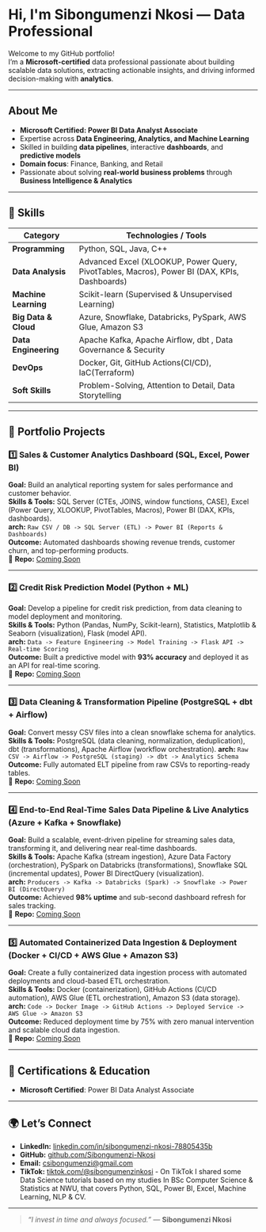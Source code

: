 # Hi, I'm Sibongumenzi Nkosi — Data Professional

Welcome to my GitHub portfolio!  
I’m a **Microsoft-certified** data professional passionate about building scalable data solutions, extracting actionable insights, and driving informed decision-making with **analytics**.

---

## About Me
- **Microsoft Certified: Power BI Data Analyst Associate**  
- Expertise across **Data Engineering, Analytics, and Machine Learning**  
- Skilled in building **data pipelines**, interactive **dashboards**, and **predictive models**  
- **Domain focus**: Finance, Banking, and Retail  
- Passionate about solving **real-world business problems** through **Business Intelligence & Analytics**

---

## 🧠 Skills

| **Category**        | **Technologies / Tools** |
|---------------------|--------------------------|
| **Programming**     | Python, SQL, Java, C++ |
| **Data Analysis**   | Advanced Excel (XLOOKUP, Power Query, PivotTables, Macros), Power BI (DAX, KPIs, Dashboards) |
| **Machine Learning**| Scikit-learn (Supervised & Unsupervised Learning) |
| **Big Data & Cloud**| Azure, Snowflake, Databricks, PySpark, AWS Glue, Amazon S3 |
| **Data Engineering**| Apache Kafka, Apache Airflow, dbt , Data Governance & Security|
| **DevOps**          | Docker, Git, GitHub Actions(CI/CD), IaC(Terraform) |
| **Soft Skills**     | Problem-Solving, Attention to Detail, Data Storytelling |

---

## 💼 Portfolio Projects

### 1️⃣ Sales & Customer Analytics Dashboard (SQL, Excel, Power BI)  
**Goal:** Build an analytical reporting system for sales performance and customer behavior.  
**Skills & Tools:** SQL Server (CTEs, JOINS, window functions, CASE), Excel (Power Query, XLOOKUP, PivotTables, Macros), Power BI (DAX, KPIs, dashboards).  
**arch:** `Raw CSV / DB -> SQL Server (ETL) -> Power BI (Reports & Dashboards)`  
**Outcome:** Automated dashboards showing revenue trends, customer churn, and top-performing products.  
📂 **Repo:** [Coming Soon]()

---

### 2️⃣ Credit Risk Prediction Model (Python + ML)  
**Goal:** Develop a pipeline for credit risk prediction, from data cleaning to model deployment and monitoring.  
**Skills & Tools:** Python (Pandas, NumPy, Scikit-learn), Statistics, Matplotlib & Seaborn (visualization), Flask (model API).  
**arch:** `Data -> Feature Engineering -> Model Training -> Flask API -> Real-time Scoring`  
**Outcome:** Built a predictive model with **93% accuracy** and deployed it as an API for real-time scoring.  
📂 **Repo:** [Coming Soon]()

---

### 3️⃣ Data Cleaning & Transformation Pipeline (PostgreSQL + dbt + Airflow)  
**Goal:** Convert messy CSV files into a clean snowflake schema for analytics.  
**Skills & Tools:** PostgreSQL (data cleaning, normalization, deduplication), dbt (transformations), Apache Airflow (workflow orchestration).
**arch:** `Raw CSV -> Airflow -> PostgreSQL (staging) -> dbt -> Analytics Schema`  
**Outcome:** Fully automated ELT pipeline from raw CSVs to reporting-ready tables.  
📂 **Repo:** [Coming Soon]()

---

### 4️⃣ End-to-End Real-Time Sales Data Pipeline & Live Analytics (Azure + Kafka + Snowflake)  
**Goal:** Build a scalable, event-driven pipeline for streaming sales data, transforming it, and delivering near real-time dashboards.  
**Skills & Tools:** Apache Kafka (stream ingestion), Azure Data Factory (orchestration), PySpark on Databricks (transformations), Snowflake SQL (incremental updates), Power BI DirectQuery (visualization).  
**arch:** `Producers -> Kafka -> Databricks (Spark) -> Snowflake -> Power BI (DirectQuery)`  
**Outcome:** Achieved **98% uptime** and sub-second dashboard refresh for sales tracking.  
📂 **Repo:** [Coming Soon]()

---

### 5️⃣ Automated Containerized Data Ingestion & Deployment (Docker + CI/CD + AWS Glue + Amazon S3)  
**Goal:** Create a fully containerized data ingestion process with automated deployments and cloud-based ETL orchestration.  
**Skills & Tools:** Docker (containerization), GitHub Actions (CI/CD automation), AWS Glue (ETL orchestration), Amazon S3 (data storage).  
**arch:** `Code -> Docker Image -> GitHub Actions -> Deployed Service -> AWS Glue -> Amazon S3`  
**Outcome:** Reduced deployment time by 75% with zero manual intervention and scalable cloud data ingestion.  
📂 **Repo:** [Coming Soon]()


---

## 🏅 Certifications & Education
- **Microsoft Certified**: Power BI Data Analyst Associate

---

## 🌍 Let’s Connect
- **LinkedIn:** [linkedin.com/in/sibongumenzi-nkosi-78805435b](https://www.linkedin.com/in/sibongumenzi-nkosi-78805435b)  
- **GitHub:** [github.com/Sibongumenzi-Nkosi](https://github.com/Sibongumenzi-Nkosi)  
- **Email:** csibongumenzi@gmail.com  
- **TikTok:** [tiktok.com/@sibongumenzinkosi](https://www.tiktok.com/@sibongumenzinkosi) - On TikTok I shared some Data Science tutorials based on my studies In BSc Computer Science & Statistics at NWU, that covers Python, SQL, Power BI, Excel, Machine Learning, NLP & CV.

---

> *“I invest in time and always focused.”* — **Sibongumenzi Nkosi**
